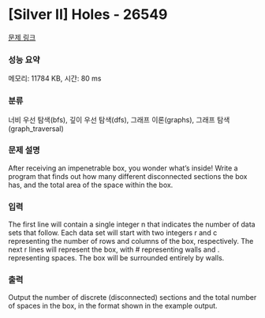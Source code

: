 # [Silver II] Holes - 26549 

[문제 링크](https://www.acmicpc.net/problem/26549) 

### 성능 요약

메모리: 11784 KB, 시간: 80 ms

### 분류

너비 우선 탐색(bfs), 깊이 우선 탐색(dfs), 그래프 이론(graphs), 그래프 탐색(graph_traversal)

### 문제 설명

<p>After receiving an impenetrable box, you wonder what’s inside! Write a program that finds out how many different disconnected sections the box has, and the total area of the space within the box.</p>

### 입력 

 <p>The first line will contain a single integer n that indicates the number of data sets that follow. Each data set will start with two integers r and c representing the number of rows and columns of the box, respectively. The next r lines will represent the box, with # representing walls and . representing spaces. The box will be surrounded entirely by walls.</p>

### 출력 

 <p>Output the number of discrete (disconnected) sections and the total number of spaces in the box, in the format shown in the example output.</p>

